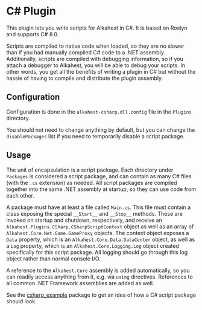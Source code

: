 # C# Plugin

This plugin lets you write scripts for Alkahest in C#. It is based on Roslyn and
supports C# 8.0.

Scripts are compiled to native code when loaded, so they are no slower than if
you had manually compiled C# code to a .NET assembly. Additionally, scripts are
compiled with debugging information, so if you attach a debugger to Alkahest,
you will be able to debug your scripts. In other words, you get all the benefits
of writing a plugin in C# but without the hassle of having to compile and
distribute the plugin assembly.

## Configuration

Configuration is done in the `alkahest-csharp.dll.config` file in the `Plugins`
directory.

You should not need to change anything by default, but you can change the
`disablePackages` list if you need to temporarily disable a script package.

## Usage

The unit of encapsulation is a script package. Each directory under `Packages`
is considered a script package, and can contain as many C# files (with the `.cs`
extension) as needed. All script packages are compiled together into the same
.NET assembly at startup, so they can use code from each other.

A package must have at least a file called `Main.cs`. This file must contain a
class exposing the special `__Start__` and `__Stop__` methods. These are invoked
on startup and shutdown, respectively, and receive an
`Alkahest.Plugins.CSharp.CSharpScriptContext` object as well as an array of
`Alkahest.Core.Net.Game.GameProxy` objects. The context object exposes a `Data`
property, which is an `Alkahest.Core.Data.DataCenter` object, as well as a `Log`
property, which is an `Alkahest.Core.Logging.Log` object created specifically
for this script package. All logging should go through this log object rather
than normal console I/O.

A reference to the `Alkahest.Core` assembly is added automatically, so you can
readily access anything from it, e.g. via `using` directives. References to all
common .NET Framework assemblies are added as well.

See the
[csharp_example](https://github.com/tera-alkahest/alkahest-csharp-example)
package to get an idea of how a C# script package should look.
